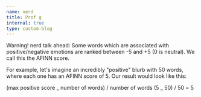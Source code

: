```yaml
---
name: nerd
title: Prof g
internal: true
type: custom-blog
---
```


Warning! nerd talk ahead: Some words which are associated with positive/negative emotions are ranked between -5 and +5 (0 is neutral). We call this the AFINN score.

For example, let's imagine an incredibly "positive" blurb with 50 words, where each one has an AFINN score of 5. Our result would look like this:

(max positive score _ number of words) / number of words
(5 _ 50) / 50 = 5
